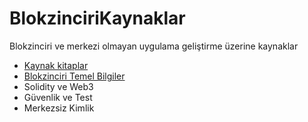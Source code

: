 # BlokzinciriKaynaklar
Blokzinciri  ve merkezi olmayan uygulama geliştirme üzerine kaynaklar

- [Kaynak kitaplar](00.%20KaynakKitaplar.md)
- [Blokzinciri Temel Bilgiler](01.%20BlokzinciriTemel.md)
- Solidity ve Web3
- Güvenlik ve Test
- Merkezsiz Kimlik
